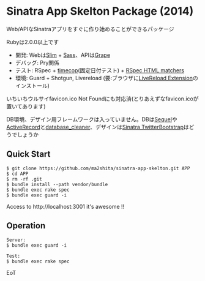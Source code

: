 Sinatra App Skelton Package (2014)
==================================

Web/APIなSinatraアプリをすぐに作り始めることができるパッケージ

Rubyは2.0.0以上です

* 開発: Webは[Slim](http://slim-lang.com/) + [Sass](http://sass-lang.com/)、APIは[Grape](http://intridea.github.io/grape/)
* デバッグ: Pry関係
* テスト: RSpec + [timecop](https://github.com/travisjeffery/timecop)(固定日付テスト) + [RSpec HTML matchers](https://github.com/kucaahbe/rspec-html-matchers)
* 環境: Guard + Shotgun, Livereload (要:ブラウザに[LiveReload Extension](http://feedback.livereload.com/knowledgebase/articles/86242-how-do-i-install-and-use-the-browser-extensions-)のインストール)

いちいちウルサイfavicon.ico Not Foundにも対応済(とりあえずなfavicon.icoが置いてあります)

DB環境、デザイン用フレームワークは入っていません。DBは[Sequel](http://sequel.jeremyevans.net/)や[ActiveRecord](https://github.com/rails/rails/tree/master/activerecord)と[database\_cleaner](https://github.com/DatabaseCleaner/database_cleaner)、デザインは[Sinatra TwitterBootstrap](https://github.com/ma2shita/sinatra-twitter-bootstrap/tree/versioning_feature)はどうでしょうか

Quick Start
-----------

```
$ git clone https://github.com/ma2shita/sinatra-app-skelton.git APP
$ cd APP
$ rm -rf .git
$ bundle install --path vendor/bundle
$ bundle exec rake spec
$ bundle exec guard -i
```

Access to http://localhost:3001 it's awesome !!


Operation
---------

```
Server:
$ bundle exec guard -i

Test:
$ bundle exec rake spec
```

EoT

